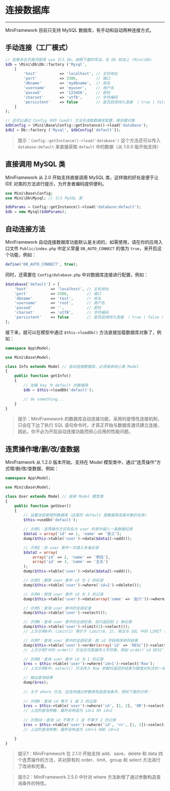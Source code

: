 # 连接数据库

---

MiniFramework 目前只支持 MySQL 数据库，有手动和自动两种连接方式。

## 手动连接（工厂模式）

```php
// 如果未在页面顶部用 use 引入 Db，按照下面的写法，在 Db 前加上 \Mini\Db\
$db = \Mini\Db\Db::factory ('Mysql',
    [
        'host'          => 'localhost', // 主机地址
        'port'          => 3306,        // 端口
        'dbname'        => 'mydbname',  // 库名
        'username'      => 'myuser',    // 用户名
        'passwd'        => '123456',    // 密码
        'charset'       => 'utf8',      // 字符编码
        'persistent'    => false        // 是否启用持久连接 （ true | false ）
    ]
);

// 还可以通过 Config 中的 load() 方法先读取数据库配置，再创建对象
$dbConfig = \Mini\Base\Config::getInstance()->load('database');
$db2 = Db::factory ('Mysql', $dbConfig['default']);
```

> 提示：`Config::getInstance()->load('database')` 这个方法还可以传入 `database:default` 来直接获取 `default` 中的数据（从 1.0.0 版开始支持）

## 直接调用 MySQL 类

MiniFramework 从 2.0 开始支持直接调用 MySQL 类，这样做的好处是便于让 IDE 对类的方法进行提示，为开发者编码提供便利。

```php
use Mini\Base\Config;
use Mini\Db\Mysql; // 引入 MySQL 类

$dbParams = Config::getInstance()->load('database:default');
$db = new Mysql($dbParams);
```

## 自动连接方法

MiniFramework 自动连接数据库功能默认是关闭的，如需使用，请在你的应用入口文件 `Public/index.php` 中定义常量 `DB_AUTO_CONNECT` 的值为 `true`，来开启这个功能，例如：

```php
define('DB_AUTO_CONNECT', true);
```

同时，还需要在 `Config/database.php` 中对数据库连接进行配置，例如：

```php
$database['default'] = [
    'host'          => 'localhost', // 主机地址
    'port'          => 3306,        // 端口
    'dbname'        => 'test',      // 库名
    'username'      => 'root',      // 用户名
    'passwd'        => '',          // 密码
    'charset'       => 'utf8',      // 字符编码
    'persistent'    => false        // 是否启用持久连接 （ true | false ）
];
```

接下来，就可以在模型中通过 `$this->loadDb()` 方法直接加载数据库对象了，例如：

```php
namespace App\Model;

use Mini\Base\Model;

class Info extends Model // 自动连接数据库，必须继承核心类 Model
{
    public function getInfo()
    {
        // 加载 key 为 default 的数据库
        $db = $this->loadDb('default');

        // do something...
    }
}
```

> 提示：MiniFramework 的数据库自动连接功能，采用的是惰性连接机制，只会在下达了执行 SQL 语句命令时，才真正开始与数据库通讯建立连接，因此，你不必为开启自动连接功能而担心应用的性能问题。

## 连贯操作增/删/改/查数据

MiniFramwork 从 1.2.0 版本开始，支持在 Model 模型类中，通过“连贯操作”方式增/删/改/查数据，例如：

```php
namespace App\Model;

use Mini\Base\Model;

class User extends Model // 继承 Model 模型类
{
    public function getUser()
    {
        // 设置当前使用的数据库（这里的 default 是数据库连接对象的名称）
        $this->useDb('default');

        // 示例1：连贯操作方式向名为 user 的表中插入一条数据纪录
        $data1 = array('id' => 1, 'name' => '张三');
        dump($this->table('user')->data($data1)->add());

        // 示例2：向 user 表中一次插入多条纪录
        $data2 = array(
            array('id' => 2, 'name' => '李四'),
            array('id' => 3, 'name' => '王五')
        );
        dump($this->table('user')->data($data2)->add());

        // 示例3：删除 user 表中 id 为 2 的纪录
        dump($this->table('user')->where('id=2')->delete());

        // 示例4：修改 user 表中 id 为 3 的记录
        dump($this->table('user')->data(array('name' => '赵六'))->where('id=3')->save());

        // 示例5：查询 user 表中的全部纪录
        dump($this->table('user')->select());

        // 示例6：查询 user 表中的全部纪录，但只返回前 2 条纪录
        dump($this->table('user')->limit(2)->select());
        // 上方示例6中，limit(2) 等价于 limit(0, 2)，用法与 SQL 中的 LIMIT 语法一致

        // 示例7：查询 user 表中的全部纪录，按 id 字段倒序排列结果
        dump($this->table('user')->order(array('id' => 'DESC'))->select());
        // 上方示例7中的 order() 方法也可直接传入字符串，例如 order('id DESC')

        // 示例8：查询 user 表中 id 为 1 的记录
        $res = $this->table('user')->where('id=1')->select('Row');
        // 上方示例8中，select() 方法传入 Row 参数时返回的结果为键值对形式的一维数组

        // 输出查询结果
        dump($res);
        
        // 关于 where 方法，还支持通过参数来构造查询条件，例如下面的示例：
        
        // 示例9：查询 id 等于 1 或 2 的记录
        $res = $this->table('user')->where('id', [1, 2], 'OR')->select();
        // 上边的查询参数，最终会构造为 id=1 OR id=2
        
        // 示例10：查询 id 不等于 1 且 不等于 2 的记录
        $res = $this->table('user')->where('id', '<>', [1, 2])->select();
        // 上边的查询参数，最终会构造为 id<>1 AND id<>2

    }
}
```

> 提示1：MiniFramework 在 2.1.0 开始支持 add、save、delete 和 data 四个连贯操作的方法，并对原有的 order、limit、group 和 select 方法进行了改进和完善。

> 提示2：MiniFramework 2.5.0 中针对 where 方法新增了通过参数构造查询条件的特性。



